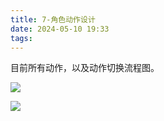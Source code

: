 ```yaml
---
title: 7-角色动作设计
date: 2024-05-10 19:33
tags:
---
```

目前所有动作，以及动作切换流程图。

![](images/posts/Pasted%20image%2020240510193414.png)

![](images/posts/Pasted%20image%2020240515193358.png)
